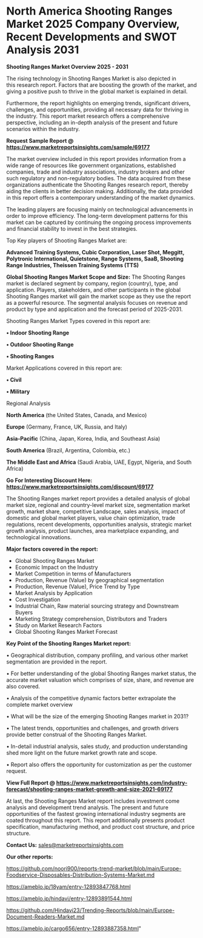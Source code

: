 # North America Shooting Ranges Market 2025 Company Overview, Recent Developments and SWOT Analysis 2031

<Strong> Shooting Ranges Market Overview 2025 - 2031</strong>

The rising technology in Shooting Ranges Market is also depicted in this research report. Factors that are boosting the growth of the market, and giving a positive push to thrive in the global market is explained in detail.

Furthermore, the report highlights on emerging trends, significant drivers, challenges, and opportunities, providing all necessary data for thriving in the industry. This report market research offers a comprehensive perspective, including an in-depth analysis of the present and future scenarios within the industry.

<strong>Request Sample Report @ <a href=https://www.marketreportsinsights.com/sample/69177>https://www.marketreportsinsights.com/sample/69177</a></strong>

The market overview included in this report provides information from a wide range of resources like government organizations, established companies, trade and industry associations, industry brokers and other such regulatory and non-regulatory bodies. The data acquired from these organizations authenticate the Shooting Ranges research report, thereby aiding the clients in better decision making. Additionally, the data provided in this report offers a contemporary understanding of the market dynamics.

The leading players are focusing mainly on technological advancements in order to improve efficiency. The long-term development patterns for this market can be captured by continuing the ongoing process improvements and financial stability to invest in the best strategies.

Top Key players of Shooting Ranges Market are:

<strong>Advanced Training Systems, Cubic Corporation, Laser Shot, Meggitt, Polytronic International, Quietstone, Range Systems, SaaB, Shooting Range Industries, Theissen Training Systems (TTS)</strong>

<strong><b>Global Shooting Ranges Market Scope and Size:</b></strong>
The Shooting Ranges market is declared segment by company, region (country), type, and application. Players, stakeholders, and other participants in the global Shooting Ranges market will gain the market scope as they use the report as a powerful resource. The segmental analysis focuses on revenue and product by type and application and the forecast period of 2025-2031.

Shooting Ranges Market Types covered in this report are:

<strong>• Indoor Shooting Range

• Outdoor Shooting Range

• Shooting Ranges</strong>

Market Applications covered in this report are:

<strong>• Civil

• Military</strong> 

Regional Analysis

<strong>North America</strong> (the United States, Canada, and Mexico)

<strong>Europe</strong> (Germany, France, UK, Russia, and Italy)

<strong>Asia-Pacific</strong> (China, Japan, Korea, India, and Southeast Asia)

<strong>South America</strong> (Brazil, Argentina, Colombia, etc.)

<strong>The Middle East and Africa</strong> (Saudi Arabia, UAE, Egypt, Nigeria, and South Africa)

<strong>Go For Interesting Discount Here: <a href=https://www.marketreportsinsights.com/discount/69177>https://www.marketreportsinsights.com/discount/69177</a></strong>

The Shooting Ranges market report provides a detailed analysis of global market size, regional and country-level market size, segmentation market growth, market share, competitive Landscape, sales analysis, impact of domestic and global market players, value chain optimization, trade regulations, recent developments, opportunities analysis, strategic market growth analysis, product launches, area marketplace expanding, and technological innovations.

<strong><b>Major factors covered in the report:</b></strong>
<ul>
  <li>Global Shooting Ranges Market </li>
  <li>Economic Impact on the Industry</li>
  <li>Market Competition in terms of Manufacturers</li>
  <li>Production, Revenue (Value) by geographical segmentation</li>
  <li>Production, Revenue (Value), Price Trend by Type</li>
  <li>Market Analysis by Application</li>
  <li>Cost Investigation</li>
  <li>Industrial Chain, Raw material sourcing strategy and Downstream Buyers</li>
  <li>Marketing Strategy comprehension, Distributors and Traders</li>
  <li>Study on Market Research Factors</li>
  <li>Global Shooting Ranges Market Forecast</li>
</ul>

<strong><b>Key Point of the Shooting Ranges Market report:</b></strong>

• Geographical distribution, company profiling, and various other market segmentation are provided in the report.

• For better understanding of the global Shooting Ranges market status, the accurate market valuation which comprises of size, share, and revenue are also covered.

• Analysis of the competitive dynamic factors better extrapolate the complete market overview

• What will be the size of the emerging Shooting Ranges market in 2031?

• The latest trends, opportunities and challenges, and growth drivers provide better construal of the Shooting Ranges Market.

• In-detail industrial analysis, sales study, and production understanding shed more light on the future market growth rate and scope.

• Report also offers the opportunity for customization as per the customer request.

<strong><b>View Full Report @ <a href=https://www.marketreportsinsights.com/industry-forecast/shooting-ranges-market-growth-and-size-2021-69177>https://www.marketreportsinsights.com/industry-forecast/shooting-ranges-market-growth-and-size-2021-69177</a></b></strong>


At last, the Shooting Ranges Market report includes investment come analysis and development trend analysis. The present and future opportunities of the fastest growing international industry segments are coated throughout this report. This report additionally presents product specification, manufacturing method, and product cost structure, and price structure.

<strong>Contact Us:</strong>
sales@marketreportsinsights.com

<strong>Our other reports:</strong>

<a href=https://github.com/noori900/reports-trend-market/blob/main/Europe-Foodservice-Disposables-Distribution-Systems-Market.md>https://github.com/noori900/reports-trend-market/blob/main/Europe-Foodservice-Disposables-Distribution-Systems-Market.md</a>

<a href=https://ameblo.jp/18yam/entry-12893847768.html>https://ameblo.jp/18yam/entry-12893847768.html</a>

<a href=https://ameblo.jp/hindavi/entry-12893891544.html>https://ameblo.jp/hindavi/entry-12893891544.html</a>

<a href=https://github.com/Hindavi23/Trending-Reports/blob/main/Europe-Document-Readers-Market.md>https://github.com/Hindavi23/Trending-Reports/blob/main/Europe-Document-Readers-Market.md</a>

<a href=https://ameblo.jp/cargo656/entry-12893887358.html>https://ameblo.jp/cargo656/entry-12893887358.html</a>"
